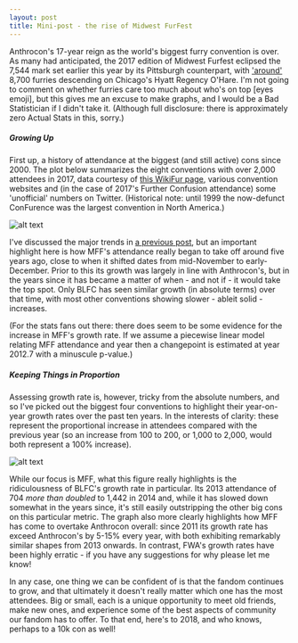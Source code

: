 ```yaml
---
layout: post
title: Mini-post - the rise of Midwest FurFest
---
```


Anthrocon's 17-year reign as the world's biggest furry convention is over. As many had anticipated, the 2017 edition of Midwest Furfest eclipsed the 7,544 mark set earlier this year by its Pittsburgh counterpart, with ['around'](https://twitter.com/midwestfurfest/status/937460887564308481) 8,700 furries descending on Chicago's Hyatt Regency O'Hare. I'm not going to comment on whether furries care too much about who's on top [eyes emoji], but this gives me an excuse to make graphs, and I would be a Bad Statistician if I didn't take it. (Although full disclosure: there is approximately zero Actual Stats in this, sorry.)

##### Growing Up

First up, a history of attendance at the biggest (and still active) cons since 2000. The plot below summarizes the eight conventions with over 2,000 attendees in 2017, data courtesy of [this WikiFur page](http://en.wikifur.com/wiki/Timeline_of_conventions_by_attendance), various convention websites and (in the case of 2017's Further Confusion attendance) some 'unofficial' numbers on Twitter. (Historical note: until 1999 the now-defunct ConFurence was the largest convention in North America.)

![alt text][figure1]

[figure1]: http://gdurl.com/sFIL "Rawr attendance"

I've discussed the major trends in [a previous post](https://tealeafraccoon.github.io/US-Conventions-Market-Share/), but an important highlight here is how MFF's attendance really began to take off around five years ago, close to when it shifted dates from mid-November to early-December. Prior to this its growth was largely in line with Anthrocon's, but in the years since it has became a matter of when - and not if - it would take the top spot. Only BLFC has seen similar growth (in absolute terms) over that time, with most other conventions showing slower - ableit solid - increases.

(For the stats fans out there: there does seem to be some evidence for the increase in MFF's growth rate. If we assume a piecewise linear model relating MFF attendance and year then a changepoint is estimated at year 2012.7 with a minuscule p-value.)

##### Keeping Things in Proportion

Assessing growth rate is, however, tricky from the absolute numbers, and so I've picked out the biggest four conventions to highlight their year-on-year growth rates over the past ten years. In the interests of clarity: these represent the proportional increase in attendees compared with the previous year (so an increase from 100 to 200, or 1,000 to 2,000, would both represent a 100% increase).

![alt text][figure2]

[figure2]: http://gdurl.com/ST3o "Grow grow grow your boat"

While our focus is MFF, what this figure really highlights is the ridiculousness of BLFC's growth rate in particular. Its 2013 attendance of 704 *more than doubled* to 1,442 in 2014 and, while it has slowed down somewhat in the years since, it's still easily outstripping the other big cons on this particular metric. The graph also more clearly highlights how MFF has come to overtake Anthrocon overall: since 2011 its growth rate has exceed Anthrocon's by 5-15% every year, with both exhibiting remarkably similar shapes from 2013 onwards. In contrast, FWA's growth rates have been highly erratic - if you have any suggestions for why please let me know!

In any case, one thing we can be confident of is that the fandom continues to grow, and that ultimately it doesn't really matter which one has the most attendees. Big or small, each is a unique opportunity to meet old friends, make new ones, and experience some of the best aspects of community our fandom has to offer. To that end, here's to 2018, and who knows, perhaps to a 10k con as well!
